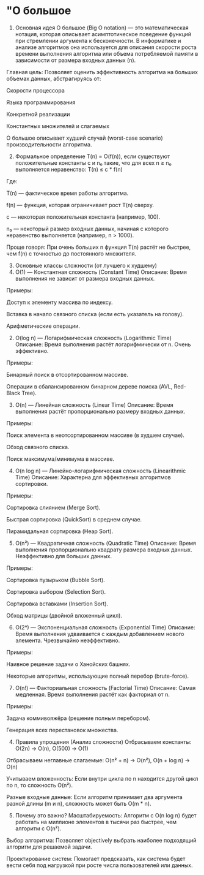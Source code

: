 # "O большое
1. Основная идея
O большое (Big O notation) — это математическая нотация, которая описывает асимптотическое поведение функций при стремлении аргумента к бесконечности. В информатике и анализе алгоритмов она используется для описания скорости роста времени выполнения алгоритма или объема потребляемой памяти в зависимости от размера входных данных (n).

Главная цель: Позволяет оценить эффективность алгоритма на больших объемах данных, абстрагируясь от:

Скорости процессора

Языка программирования

Конкретной реализации

Константных множителей и слагаемых

О большое описывает худший случай (worst-case scenario) производительности алгоритма.

2. Формальное определение
T(n) = O(f(n)), если существуют положительные константы c и n₀ такие, что для всех n ≥ n₀ выполняется неравенство:
T(n) ≤ c * f(n)

Где:

T(n) — фактическое время работы алгоритма.

f(n) — функция, которая ограничивает рост T(n) сверху.

c — некоторая положительная константа (например, 100).

n₀ — некоторый размер входных данных, начиная с которого неравенство выполняется (например, n > 1000).

Проще говоря: При очень больших n функция T(n) растёт не быстрее, чем f(n) с точностью до постоянного множителя.

3. Основные классы сложности (от лучшего к худшему)
1. O(1) — Константная сложность (Constant Time)
Описание: Время выполнения не зависит от размера входных данных.

Примеры:

Доступ к элементу массива по индексу.

Вставка в начало связного списка (если есть указатель на голову).

Арифметические операции.

2. O(log n) — Логарифмическая сложность (Logarithmic Time)
Описание: Время выполнения растёт логарифмически от n. Очень эффективно.

Примеры:

Бинарный поиск в отсортированном массиве.

Операции в сбалансированном бинарном дереве поиска (AVL, Red-Black Tree).

3. O(n) — Линейная сложность (Linear Time)
Описание: Время выполнения растёт пропорционально размеру входных данных.

Примеры:

Поиск элемента в неотсортированном массиве (в худшем случае).

Обход связного списка.

Поиск максимума/минимума в массиве.

4. O(n log n) — Линейно-логарифмическая сложность (Linearithmic Time)
Описание: Характерна для эффективных алгоритмов сортировки.

Примеры:

Сортировка слиянием (Merge Sort).

Быстрая сортировка (QuickSort) в среднем случае.

Пирамидальная сортировка (Heap Sort).

5. O(n²) — Квадратичная сложность (Quadratic Time)
Описание: Время выполнения пропорционально квадрату размера входных данных. Неэффективно для больших данных.

Примеры:

Сортировка пузырьком (Bubble Sort).

Сортировка выбором (Selection Sort).

Сортировка вставками (Insertion Sort).

Обход матрицы (двойной вложенный цикл).

6. O(2ⁿ) — Экспоненциальная сложность (Exponential Time)
Описание: Время выполнения удваивается с каждым добавлением нового элемента. Чрезвычайно неэффективно.

Примеры:

Наивное решение задачи о Ханойских башнях.

Некоторые алгоритмы, использующие полный перебор (brute-force).

7. O(n!) — Факториальная сложность (Factorial Time)
Описание: Самая медленная. Время выполнения растёт как факториал от n.

Примеры:

Задача коммивояжёра (решение полным перебором).

Генерация всех перестановок множества.

4. Правила упрощения (Анализ сложности)
Отбрасываем константы: O(2n) → O(n), O(500) → O(1)

Отбрасываем неглавные слагаемые: O(n² + n) → O(n²), O(n + log n) → O(n)

Учитываем вложенность: Если внутри цикла по n находится другой цикл по n, то сложность O(n²).

Разные входные данные: Если алгоритм принимает два аргумента разной длины (m и n), сложность может быть O(m * n).

5. Почему это важно?
Масштабируемость: Алгоритм с O(n log n) будет работать на миллионе элементов в тысячи раз быстрее, чем алгоритм с O(n²).

Выбор алгоритма: Позволяет objectively выбрать наиболее подходящий алгоритм для решаемой задачи.

Проектирование систем: Помогает предсказать, как система будет вести себя под нагрузкой при росте числа пользователей или данных.
